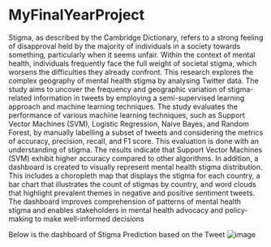 # MyFinalYearProject

 Stigma, as described by the Cambridge Dictionary, refers to a strong feeling of
 disapproval held by the majority of individuals in a society towards something,
 particularly when it seems unfair. Within the context of mental health, individuals
 frequently face the full weight of societal stigma, which worsens the difficulties they
 already confront. This research explores the complex geography of mental health
 stigma by analysing Twitter data. The study aims to uncover the frequency and
 geographic variation of stigma-related information in tweets by employing a
 semi-supervised learning approach and machine learning techniques. The study
 evaluates the performance of various machine learning techniques, such as Support
 Vector Machines (SVM), Logistic Regression, Naive Bayes, and Random Forest, by
 manually labelling a subset of tweets and considering the metrics of accuracy,
 precision, recall, and F1 score. This evaluation is done with an understanding of
 stigma. The results indicate that Support Vector Machines (SVM) exhibit higher
 accuracy compared to other algorithms. In addition, a dashboard is created to visually
 represent mental health stigma distribution. This includes a choropleth map that
 displays the stigma for each country, a bar chart that illustrates the count of stigmas by
 country, and word clouds that highlight prevalent themes in negative and positive
 sentiment tweets. The dashboard improves comprehension of patterns of mental
 health stigma and enables stakeholders in mental health advocacy and policy-making
 to make well-informed decisions


Below is the dashboard of Stigma Prediction based on the Tweet
![image](https://github.com/user-attachments/assets/a1d1f7e0-cb02-4316-a5d2-4ea011480f17)

